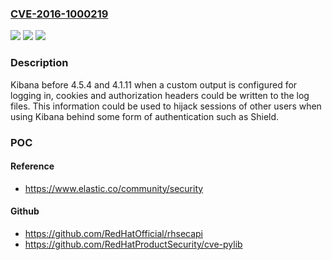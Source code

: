 ### [CVE-2016-1000219](https://cve.mitre.org/cgi-bin/cvename.cgi?name=CVE-2016-1000219)
![](https://img.shields.io/static/v1?label=Product&message=n%2Fa&color=blue)
![](https://img.shields.io/static/v1?label=Version&message=n%2Fa&color=blue)
![](https://img.shields.io/static/v1?label=Vulnerability&message=n%2Fa&color=brighgreen)

### Description

Kibana before 4.5.4 and 4.1.11 when a custom output is configured for logging in, cookies and authorization headers could be written to the log files. This information could be used to hijack sessions of other users when using Kibana behind some form of authentication such as Shield.

### POC

#### Reference
- https://www.elastic.co/community/security

#### Github
- https://github.com/RedHatOfficial/rhsecapi
- https://github.com/RedHatProductSecurity/cve-pylib


